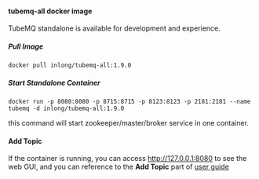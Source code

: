 #### tubemq-all docker image
TubeMQ standalone is available for development and experience.

##### Pull Image
```
docker pull inlong/tubemq-all:1.9.0
```

##### Start Standalone Container
```
docker run -p 8080:8080 -p 8715:8715 -p 8123:8123 -p 2181:2181 --name tubemq -d inlong/tubemq-all:1.9.0
```
this command will start zookeeper/master/broker service in one container.
#### Add Topic
If the container is running, you can access http://127.0.0.1:8080 to see the web GUI, and you can reference to the **Add Topic** part of [user guide](https://inlong.apache.org/docs/next/modules/tubemq/quick_start#2-quick-start)